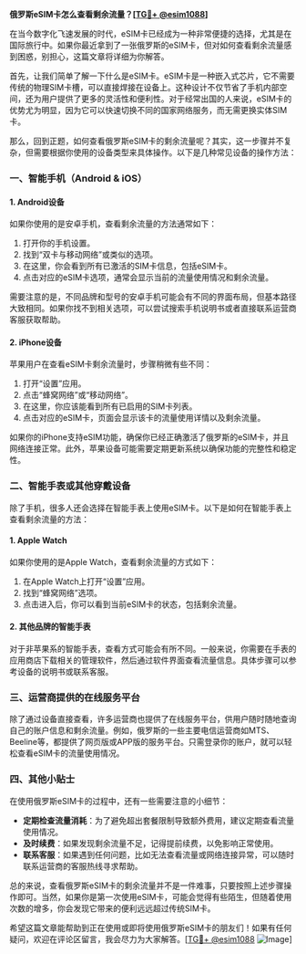 **俄罗斯eSIM卡怎么查看剩余流量？[[TG💪+ @esim1088](https://t.me/s/esim1088)]**

在当今数字化飞速发展的时代，eSIM卡已经成为一种非常便捷的选择，尤其是在国际旅行中。如果你最近拿到了一张俄罗斯的eSIM卡，但对如何查看剩余流量感到困惑，别担心，这篇文章将详细为你解答。

首先，让我们简单了解一下什么是eSIM卡。eSIM卡是一种嵌入式芯片，它不需要传统的物理SIM卡槽，可以直接焊接在设备上。这种设计不仅节省了手机内部空间，还为用户提供了更多的灵活性和便利性。对于经常出国的人来说，eSIM卡的优势尤为明显，因为它可以快速切换不同的国家网络服务，而无需更换实体SIM卡。

那么，回到正题，如何查看俄罗斯eSIM卡的剩余流量呢？其实，这一步骤并不复杂，但需要根据你使用的设备类型来具体操作。以下是几种常见设备的操作方法：

### **一、智能手机（Android & iOS）**

#### **1. Android设备**
如果你使用的是安卓手机，查看剩余流量的方法通常如下：
1. 打开你的手机设置。
2. 找到“双卡与移动网络”或类似的选项。
3. 在这里，你会看到所有已激活的SIM卡信息，包括eSIM卡。
4. 点击对应的eSIM卡选项，通常会显示当前的流量使用情况和剩余流量。

需要注意的是，不同品牌和型号的安卓手机可能会有不同的界面布局，但基本路径大致相同。如果你找不到相关选项，可以尝试搜索手机说明书或者直接联系运营商客服获取帮助。

#### **2. iPhone设备**
苹果用户在查看eSIM卡剩余流量时，步骤稍微有些不同：
1. 打开“设置”应用。
2. 点击“蜂窝网络”或“移动网络”。
3. 在这里，你应该能看到所有已启用的SIM卡列表。
4. 点击对应的eSIM卡，页面会显示该卡的流量使用详情以及剩余流量。

如果你的iPhone支持eSIM功能，确保你已经正确激活了俄罗斯的eSIM卡，并且网络连接正常。此外，苹果设备可能需要定期更新系统以确保功能的完整性和稳定性。

### **二、智能手表或其他穿戴设备**

除了手机，很多人还会选择在智能手表上使用eSIM卡。以下是如何在智能手表上查看剩余流量的方法：

#### **1. Apple Watch**
如果你使用的是Apple Watch，查看剩余流量的方式如下：
1. 在Apple Watch上打开“设置”应用。
2. 找到“蜂窝网络”选项。
3. 点击进入后，你可以看到当前eSIM卡的状态，包括剩余流量。

#### **2. 其他品牌的智能手表**
对于非苹果系的智能手表，查看方式可能会有所不同。一般来说，你需要在手表的应用商店下载相关的管理软件，然后通过软件界面查看流量信息。具体步骤可以参考设备的说明书或联系客服。

### **三、运营商提供的在线服务平台**

除了通过设备直接查看，许多运营商也提供了在线服务平台，供用户随时随地查询自己的账户信息和剩余流量。例如，俄罗斯的一些主要电信运营商如MTS、Beeline等，都提供了网页版或APP版的服务平台。只需登录你的账户，就可以轻松查看eSIM卡的流量使用情况。

### **四、其他小贴士**

在使用俄罗斯eSIM卡的过程中，还有一些需要注意的小细节：
- **定期检查流量消耗**：为了避免超出套餐限制导致额外费用，建议定期查看流量使用情况。
- **及时续费**：如果发现剩余流量不足，记得提前续费，以免影响正常使用。
- **联系客服**：如果遇到任何问题，比如无法查看流量或网络连接异常，可以随时联系运营商的客服热线寻求帮助。

总的来说，查看俄罗斯eSIM卡的剩余流量并不是一件难事，只要按照上述步骤操作即可。当然，如果你是第一次使用eSIM卡，可能会觉得有些陌生，但随着使用次数的增多，你会发现它带来的便利远远超过传统SIM卡。

希望这篇文章能帮助到正在使用或即将使用俄罗斯eSIM卡的朋友们！如果有任何疑问，欢迎在评论区留言，我会尽力为大家解答。[[TG💪+ @esim1088](https://t.me/s/esim1088) ![Image](https://i.postimg.cc/4NQfJmqS/Snipaste-2025-05-13-00-14-12.png)]